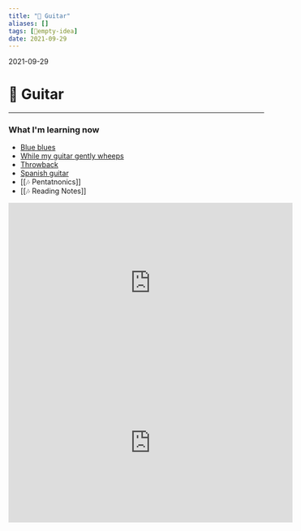 ```yaml
---
title: "🎸 Guitar"
aliases: []
tags: [💭empty-idea]
date: 2021-09-29
---
```

2021-09-29
# 🎸 Guitar
___

### What I'm learning now
* [Blue blues](https://www.guitarnick.com/blue-blues-acoustic-fingerstyle-guitar-tab.html)
* [While my guitar gently wheeps](https://tabs.ultimate-guitar.com/tab/the-beatles/while-my-guitar-gently-weeps-chords-17446)
* [Throwback](https://www.youtube.com/watch?v=df0clrrRTcI)
* [Spanish guitar](https://www.classicalguitarshed.com/sm-spanish-guitar/)
* [[🎶 Pentatnonics]]
* [[🎶 Reading Notes]]

<iframe width="560" height="315" src="https://www.youtube-nocookie.com/embed/y2IE_AsaBbg" title="YouTube video player" frameborder="0" allow="accelerometer; autoplay; clipboard-write; encrypted-media; gyroscope; picture-in-picture" 
allowfullscreen></iframe>

<iframe width="560" height="315" src="https://www.youtube-nocookie.com/embed/DSGabsNiuqc" title="YouTube video player" frameborder="0" allow="accelerometer; autoplay; clipboard-write; encrypted-media; gyroscope; picture-in-picture" allowfullscreen></iframe>
